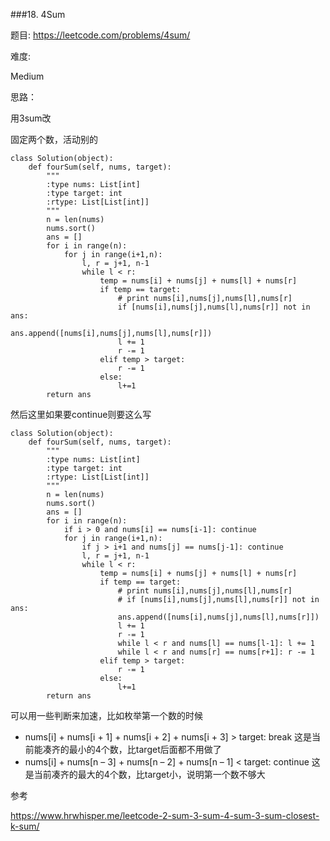 ###18. 4Sum

题目:
<https://leetcode.com/problems/4sum/>


难度:

Medium 


思路：

用3sum改

固定两个数，活动别的


```
class Solution(object):
    def fourSum(self, nums, target):
        """
        :type nums: List[int]
        :type target: int
        :rtype: List[List[int]]
        """
        n = len(nums)
        nums.sort()
        ans = []
        for i in range(n):
        	for j in range(i+1,n):
        		l, r = j+1, n-1
        		while l < r:
        			temp = nums[i] + nums[j] + nums[l] + nums[r]
        			if temp == target:
        				# print nums[i],nums[j],nums[l],nums[r]
        				if [nums[i],nums[j],nums[l],nums[r]] not in ans:
        					ans.append([nums[i],nums[j],nums[l],nums[r]])
        				l += 1
        				r -= 1
        			elif temp > target:
        				r -= 1
        			else:
        				l+=1
        return ans
```

然后这里如果要continue则要这么写


```
class Solution(object):
    def fourSum(self, nums, target):
        """
        :type nums: List[int]
        :type target: int
        :rtype: List[List[int]]
        """
        n = len(nums)
        nums.sort()
        ans = []
        for i in range(n):
        	if i > 0 and nums[i] == nums[i-1]: continue
        	for j in range(i+1,n):
        		if j > i+1 and nums[j] == nums[j-1]: continue
        		l, r = j+1, n-1
        		while l < r:
        			temp = nums[i] + nums[j] + nums[l] + nums[r]
        			if temp == target:
        				# print nums[i],nums[j],nums[l],nums[r]
        				# if [nums[i],nums[j],nums[l],nums[r]] not in ans:
        				ans.append([nums[i],nums[j],nums[l],nums[r]])
        				l += 1
        				r -= 1
        				while l < r and nums[l] == nums[l-1]: l += 1
        				while l < r and nums[r] == nums[r+1]: r -= 1
        			elif temp > target:
        				r -= 1
        			else:
        				l+=1
        return ans

```

可以用一些判断来加速，比如枚举第一个数的时候

- nums[i] + nums[i + 1] + nums[i + 2] + nums[i + 3] > target: break
这是当前能凑齐的最小的4个数，比target后面都不用做了
- nums[i] + nums[n – 3] + nums[n – 2] + nums[n – 1] < target: continue
这是当前凑齐的最大的4个数，比target小，说明第一个数不够大

参考

<https://www.hrwhisper.me/leetcode-2-sum-3-sum-4-sum-3-sum-closest-k-sum/>